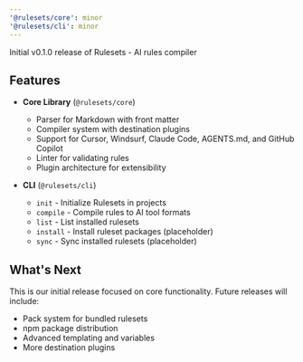 ```yaml
---
'@rulesets/core': minor
'@rulesets/cli': minor
---
```


Initial v0.1.0 release of Rulesets - AI rules compiler

## Features

- **Core Library** (`@rulesets/core`)

  - Parser for Markdown with front matter
  - Compiler system with destination plugins
  - Support for Cursor, Windsurf, Claude Code, AGENTS.md, and GitHub Copilot
  - Linter for validating rules
  - Plugin architecture for extensibility

- **CLI** (`@rulesets/cli`)

  - `init` - Initialize Rulesets in projects
  - `compile` - Compile rules to AI tool formats
  - `list` - List installed rulesets
  - `install` - Install ruleset packages (placeholder)
  - `sync` - Sync installed rulesets (placeholder)

## What's Next

This is our initial release focused on core functionality. Future releases will include:

- Pack system for bundled rulesets
- npm package distribution
- Advanced templating and variables
- More destination plugins
